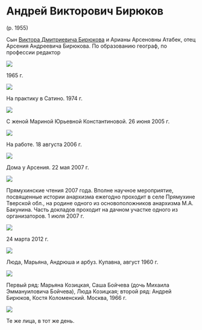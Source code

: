 # Андрей Викторович Бирюков
(р. 1955)

Сын [Виктора Дмитриевича Бирюкова](VDB.md) и Арианы Арсеновны Атабек, отец Арсения Андреевича Бирюкова. По образованию географ, по профессии редактор

![](img/AVB-1965.jpg)

1965 г.

![](img/AVB-1974_to_Satino.jpg)

На практику в Сатино. 1974 г.

![](img/AVB-2005.jpg)

С женой Мариной Юрьевной Константиновой. 26 июня 2005 г.

![](img/AVB-2006-08-18.jpg)

На работе. 18 августа 2006 г.

![](img/AVB-2007.jpg)

Дома у Арсения. 22 мая 2007 г.

![](img/AVB-Pryamuhino.jpg)

Прямухинские чтения 2007 года.
Вполне научное мероприятие, посвященные истории анархизма ежегодно проходит в селе Прямухине Тверской обл., на родине одного из основоположников анархизма М.А. Бакунина. Часть докладов проходит на дачном участке одного из организаторов. 1 июля 2007 г.

![](img/AVB-2012.jpg)

24 марта 2012 г.

![](img/LTK-MTK-AVB-1960.jpg)

Люда, Марьяна, Андрюша и арбуз. Купавна, август 1960 г.

![](img/Group-1966A.jpg)

Первый ряд: Марьяна Козицкая, Саша Бойчева (дочь Михаила Эммануиловича Бойчева), Люда Козицкая; 
второй ряд: Андрей Бирюков, Костя Коломенский. Москва, 1966 г.

![](img/Group-1966B.jpg)

Те же лица, в тот же день.